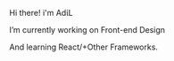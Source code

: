 Hi there!  i'm  ΑdίL


I’m currently working on Front-end Design

And  learning React/+Other Frameworks.

